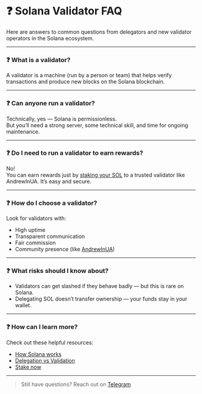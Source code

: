 # ❓ Solana Validator FAQ

Here are answers to common questions from delegators and new validator operators in the Solana ecosystem.

---

### ❓ What is a validator?

A validator is a machine (run by a person or team) that helps verify transactions and produce new blocks on the Solana blockchain.

---

### ❓ Can anyone run a validator?

Technically, yes — Solana is permissionless.  
But you’ll need a strong server, some technical skill, and time for ongoing maintenance.

---

### ❓ Do I need to run a validator to earn rewards?

No!  
You can earn rewards just by [staking your SOL](https://andrewinua.com/#delegate) to a trusted validator like AndrewInUA. It’s easy and secure.

---

### ❓ How do I choose a validator?

Look for validators with:
- High uptime
- Transparent communication
- Fair commission
- Community presence (like [AndrewInUA](https://andrewinua.com))

---

### ❓ What risks should I know about?

- Validators can get slashed if they behave badly — but this is rare on Solana.
- Delegating SOL doesn’t transfer ownership — your funds stay in your wallet.

---

### ❓ How can I learn more?

Check out these helpful resources:
- [How Solana works](guides/how-solana-works.md)
- [Delegation vs Validation](guides/delegation-vs-validation.md)
- [Stake now](https://andrewinua.com/#delegate)

---

> Still have questions? Reach out on [Telegram](https://t.me/AndrewInUA)
